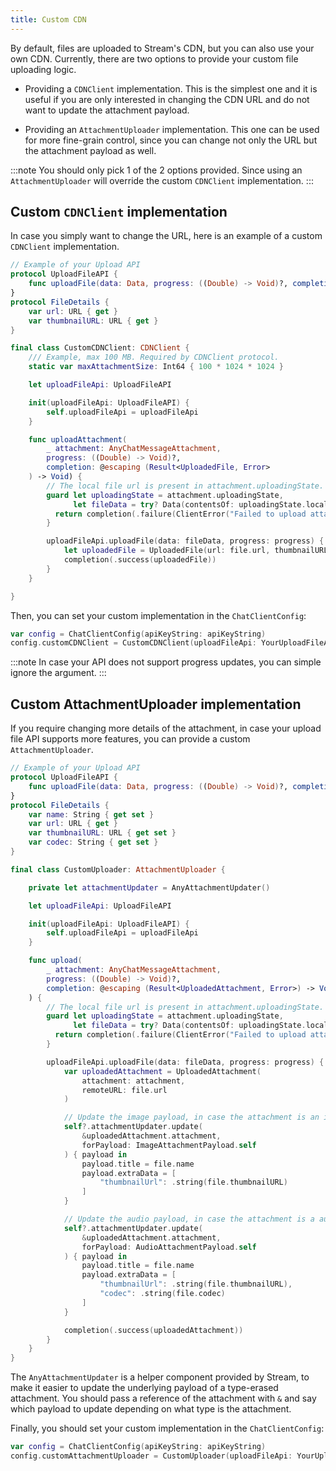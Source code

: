 ```yaml
---
title: Custom CDN
---
```


By default, files are uploaded to Stream's CDN, but you can also use your own CDN. Currently, there are two options to provide your custom file uploading logic.

- Providing a `CDNClient` implementation. This is the simplest one and it is useful if you are only interested in changing the CDN URL and do not want to update the attachment payload.

- Providing an `AttachmentUploader` implementation. This one can be used for more fine-grain control, since you can change not only the URL but the attachment payload as well.

:::note
You should only pick 1 of the 2 options provided. Since using an `AttachmentUploader` will override the custom `CDNClient` implementation.
:::

## Custom `CDNClient` implementation

In case you simply want to change the URL, here is an example of a custom `CDNClient` implementation.

```swift
// Example of your Upload API
protocol UploadFileAPI {
    func uploadFile(data: Data, progress: ((Double) -> Void)?, completion: (@escaping (FileDetails) -> Void))
}
protocol FileDetails {
    var url: URL { get }
    var thumbnailURL: URL { get }
}

final class CustomCDNClient: CDNClient {
    /// Example, max 100 MB. Required by CDNClient protocol. 
    static var maxAttachmentSize: Int64 { 100 * 1024 * 1024 }

    let uploadFileApi: UploadFileAPI

    init(uploadFileApi: UploadFileAPI) {
        self.uploadFileApi = uploadFileApi
    }

    func uploadAttachment(
        _ attachment: AnyChatMessageAttachment,
        progress: ((Double) -> Void)?,
        completion: @escaping (Result<UploadedFile, Error>
    ) -> Void) {
        // The local file url is present in attachment.uploadingState.
        guard let uploadingState = attachment.uploadingState,
              let fileData = try? Data(contentsOf: uploadingState.localFileURL) else {
          return completion(.failure(ClientError("Failed to upload attachment with id: \(attachment.id)")))
        }

        uploadFileApi.uploadFile(data: fileData, progress: progress) { file in
            let uploadedFile = UploadedFile(url: file.url, thumbnailURL: file.thumbnailURL)
            completion(.success(uploadedFile))
        }
    }

}
```

Then, you can set your custom implementation in the `ChatClientConfig`:
```swift
var config = ChatClientConfig(apiKeyString: apiKeyString)   
config.customCDNClient = CustomCDNClient(uploadFileApi: YourUploadFileApi())
```

:::note
In case your API does not support progress updates, you can simple ignore the argument.
:::

## Custom AttachmentUploader implementation

If you require changing more details of the attachment, in case your upload file API supports more features, you can provide a custom `AttachmentUploader`.

```swift
// Example of your Upload API
protocol UploadFileAPI {
    func uploadFile(data: Data, progress: ((Double) -> Void)?, completion: (@escaping (FileDetails) -> Void))
}
protocol FileDetails {
    var name: String { get set }
    var url: URL { get }
    var thumbnailURL: URL { get set }
    var codec: String { get set }
}

final class CustomUploader: AttachmentUploader {

    private let attachmentUpdater = AnyAttachmentUpdater()

    let uploadFileApi: UploadFileAPI

    init(uploadFileApi: UploadFileAPI) {
        self.uploadFileApi = uploadFileApi
    }

    func upload(
        _ attachment: AnyChatMessageAttachment,
        progress: ((Double) -> Void)?,
        completion: @escaping (Result<UploadedAttachment, Error>) -> Void
    ) {
        // The local file url is present in attachment.uploadingState.
        guard let uploadingState = attachment.uploadingState,
              let fileData = try? Data(contentsOf: uploadingState.localFileURL) else {
          return completion(.failure(ClientError("Failed to upload attachment with id: \(attachment.id)")))
        }

        uploadFileApi.uploadFile(data: fileData, progress: progress) { [weak self] file in
            var uploadedAttachment = UploadedAttachment(
                attachment: attachment,
                remoteURL: file.url
            )

            // Update the image payload, in case the attachment is an image.
            self?.attachmentUpdater.update(
                &uploadedAttachment.attachment,
                forPayload: ImageAttachmentPayload.self
            ) { payload in
                payload.title = file.name
                payload.extraData = [
                    "thumbnailUrl": .string(file.thumbnailURL)
                ]
            }

            // Update the audio payload, in case the attachment is a audio.
            self?.attachmentUpdater.update(
                &uploadedAttachment.attachment,
                forPayload: AudioAttachmentPayload.self
            ) { payload in
                payload.title = file.name
                payload.extraData = [
                    "thumbnailUrl": .string(file.thumbnailURL),
                    "codec": .string(file.codec)
                ]
            }

            completion(.success(uploadedAttachment))
        }
    }
}
```

The `AnyAttachmentUpdater` is a helper component provided by Stream, to make it easier to update the underlying payload of a type-erased attachment. You should pass a reference of the attachment with `&` and say which payload to update depending on what type is the attachment.

Finally, you should set your custom implementation in the `ChatClientConfig`:
```swift
var config = ChatClientConfig(apiKeyString: apiKeyString)   
config.customAttachmentUploader = CustomUploader(uploadFileApi: YourUploadFileApi())
```